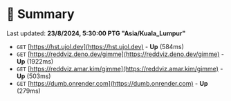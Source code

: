 # 📖 Summary
Last updated: **23/8/2024, 5:30:00 PTG "Asia/Kuala_Lumpur"**

- `GET` [https://hst.ujol.dev](https://hst.ujol.dev) - **Up** (584ms)
- `GET` [https://reddviz.deno.dev/gimme](https://reddviz.deno.dev/gimme) - **Up** (1922ms)
- `GET` [https://reddviz.amar.kim/gimme](https://reddviz.amar.kim/gimme) - **Up** (503ms)
- `GET` [https://dumb.onrender.com](https://dumb.onrender.com) - **Up** (279ms)
